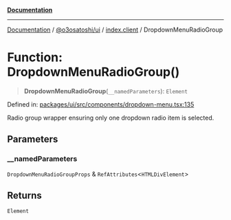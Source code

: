 [**Documentation**](../../../../README.md)

***

[Documentation](../../../../README.md) / [@o3osatoshi/ui](../../README.md) / [index.client](../README.md) / DropdownMenuRadioGroup

# Function: DropdownMenuRadioGroup()

> **DropdownMenuRadioGroup**(`__namedParameters`): `Element`

Defined in: [packages/ui/src/components/dropdown-menu.tsx:135](https://github.com/o3osatoshi/experiment/blob/04dfa58df6e48824a200a24d77afef7ce464e1ae/packages/ui/src/components/dropdown-menu.tsx#L135)

Radio group wrapper ensuring only one dropdown radio item is selected.

## Parameters

### \_\_namedParameters

`DropdownMenuRadioGroupProps` & `RefAttributes`\<`HTMLDivElement`\>

## Returns

`Element`
